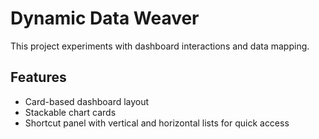 # Dynamic Data Weaver

This project experiments with dashboard interactions and data mapping.

## Features
- Card-based dashboard layout
- Stackable chart cards
- Shortcut panel with vertical and horizontal lists for quick access
